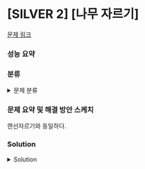 # [SILVER 2] [나무 자르기]

[문제 링크](https://www.acmicpc.net/problem/2805) 

### 성능 요약

### 분류

<details><summary>문제 분류</summary> 

[이분탐색]

</details>

### 문제 요약 및 해결 방안 스케치

랜선자르기와 동일하다. 

### Solution

<details><summary>Solution</summary> 

[Source Code]

</details>
